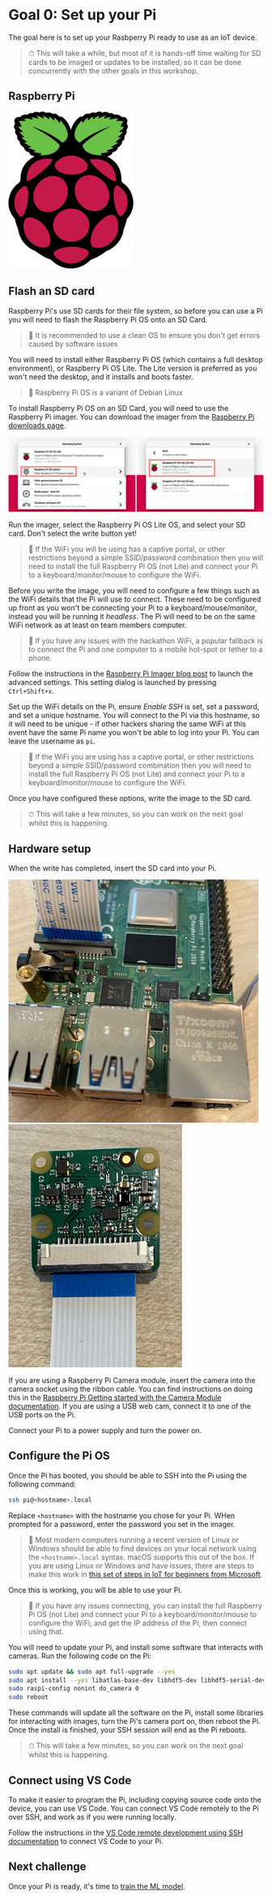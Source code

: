 # Goal 0: Set up your Pi

The goal here is to set up your Rasbperry Pi ready to use as an IoT device.

> ⏱ This will take a while, but most of it is hands-off time waiting for SD cards to be imaged or updates to be installed, so it can be done concurrently with the other goals in this workshop.

## Raspberry Pi

![The Raspberry Pi logo](./images/raspberry-pi-logo.png)

## Flash an SD card

Raspberry Pi's use SD cards for their file system, so before you can use a Pi you will need to flash the Raspberry Pi OS onto an SD Card.

> 💁 It is recommended to use a clean OS to ensure you don't get errors caused by software issues

You will need to install either Raspberry Pi OS (which contains a full desktop environment), or Raspberry Pi OS Lite. The Lite version is preferred as you won't need the desktop, and it installs and boots faster.

> 🐧 Raspberry Pi OS is a variant of Debian Linux

To install Raspberry Pi OS on an SD Card, you will need to use the Raspberry Pi imager. You can download the imager from the [Raspberry Pi downloads page](https://www.raspberrypi.org/software/).

![The imageer choosing Raspberry Pi OS lite](./images/raspberry-pi-imager.png)

Run the imager, select the Raspberry Pi OS Lite OS, and select your SD card. Don't select the write button yet!

> 💁 If the WiFi you will be using has a captive portal, or other restrictions beyond a simple SSID/password combination then you will need to install the full Raspberry Pi OS (not Lite) and connect your Pi to a keyboard/monitor/mouse to configure the WiFi.

Before you write the image, you will need to configure a few things such as the WiFi details that the Pi will use to connect. These need to be configured up front as you won't be connecting your Pi to a keyboard/mouse/monitor, instead you will be running it *headless*. The Pi will need to be on the same WiFi network as at least on team members computer.

> 💁 If you have any issues with the hackathon WiFi, a popular fallback is to connect the Pi and one computer to a mobile hot-spot or tether to a phone.

Follow the instructions in the [Raspberry Pi Imager blog post](https://www.raspberrypi.org/blog/raspberry-pi-imager-update-to-v1-6/) to launch the advanced settings. This setting dialog is launched by pressing `Ctrl+Shift+x`.

Set up the WiFi details on the Pi, ensure *Enable SSH* is set, set a password, and set a unique hostname. You will connect to the Pi via this hostname, so it will need to be unique - if other hackers sharing the same WiFi at this event have the same Pi name you won't be able to log into your Pi. You can leave the username as `pi`.

> 💁 If the WiFi you are using has a captive portal, or other restrictions beyond a simple SSID/password combination then you will need to install the full Raspberry Pi OS (not Lite) and connect your Pi to a keyboard/monitor/mouse to configure the WiFi.

Once you have configured these options, write the image to the SD card.

> ⏱ This will take a few minutes, so you can work on the next goal whilst this is happening.

## Hardware setup

When the write has completed, insert the SD card into your Pi.

![The camera cable connected to the Pi](./images/pi-camera-socket-ribbon-cable.png)
![The camera cable connected to the Pi Camera module](./images/pi-camera-ribbon-cable.png)

If you are using a Raspberry Pi Camera module, insert the camera into the camera socket using the ribbon cable. You can find instructions on doing this in the [Raspberry Pi Getting started with the Camera Module documentation](https://projects.raspberrypi.org/en/projects/getting-started-with-picamera/2). If you are using a USB web cam, connect it to one of the USB ports on the Pi.

Connect your Pi to a power supply and turn the power on.

## Configure the Pi OS

Once the Pi has booted, you should be able to SSH into the Pi using the following command:

```sh
ssh pi@<hostname>.local
```

Replace `<hostname>` with the hostname you chose for your Pi. WHen prompted for a password, enter the password you set in the imager.

> 💁 Most modern computers running a recent version of Linux or Windows should be able to find devices on your local network using the `<hostname>.local` syntax. macOS supports this out of the box. If you are using Linux or Windows and have issues, there are steps to make this work in [this set of steps in IoT for beginners from Microsoft](https://github.com/microsoft/IoT-For-Beginners/blob/main/1-getting-started/lessons/1-introduction-to-iot/pi.md#task---connect-to-the-pi).

Once this is working, you will be able to use your Pi.

> 💁 If you have any issues connecting, you can install the full Raspberry Pi OS (not Lite) and connect your Pi to a keyboard/monitor/mouse to configure the WiFi, and get the IP address of the Pi, then connect using that.

You will need to update your Pi, and install some software that interacts with cameras. Run the following code on the Pi:

```sh
sudo apt update && sudo apt full-upgrade --yes
sudo apt install --yes libatlas-base-dev libhdf5-dev libhdf5-serial-dev libatlas-base-dev libjasper-dev libqtgui4 libqt4-test
sudo raspi-config nonint do_camera 0
sudo reboot
```

These commands will update all the software on the Pi, install some libraries for interacting with images, turn the Pi's camera port on, then reboot the Pi. Once the install is finished, your SSH session will end as the Pi reboots.

> ⏱ This will take a few minutes, so you can work on the next goal whilst this is happening.

## Connect using VS Code

To make it easier to program the Pi, including copying source code onto the device, you can use VS Code. You can connect VS Code remotely to the Pi over SSH, and work as if you were running locally.

Follow the instructions in the [VS Code remote development using SSH documentation](https://code.visualstudio.com/docs/remote/ssh?WT.mc_id=academic-36256-jabenn) to connect VS Code to your Pi.

## Next challenge

Once your Pi is ready, it's time to [train the ML model](./train-model).
